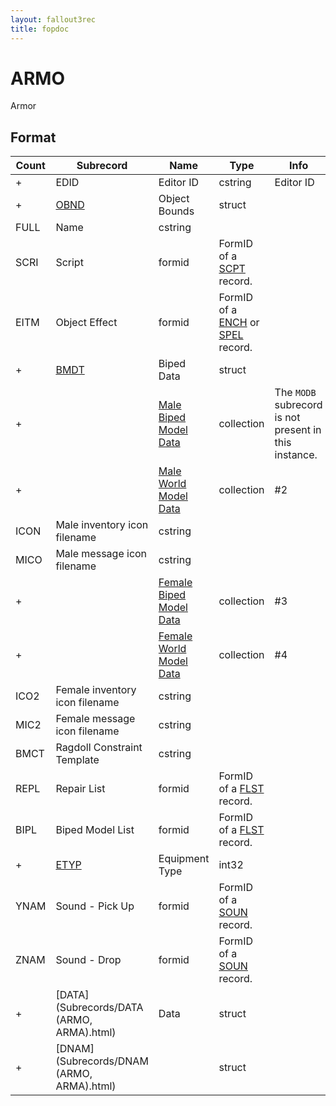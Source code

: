 ```yaml
---
layout: fallout3rec
title: fopdoc
---
```

ARMO
====

Armor

## Format

Count | Subrecord | Name | Type | Info
------|-------|------|------|-----
+ | EDID | Editor ID | cstring | Editor ID
+ | [OBND](Subrecords/OBND.html) | Object Bounds | struct |
 | FULL | Name | cstring |
 | SCRI | Script | formid | FormID of a [SCPT](SCPT.html) record.
 | EITM | Object Effect | formid | FormID of a [ENCH](ENCH.html) or [SPEL](SPEL.html) record.
+ | [BMDT](Subrecords/BMDT.html) | Biped Data | struct |
+ | | [Male Biped Model Data](Subrecords/Model.html) | collection | The `MODB` subrecord is not present in this instance.
+ | | [Male World Model Data](Subrecords/Model.html) | collection | #2
 | ICON | Male inventory icon filename | cstring |
 | MICO | Male message icon filename | cstring |
+ | | [Female Biped Model Data](Subrecords/Model.html) | collection | #3
+ | | [Female World Model Data](Subrecords/Model.html) | collection | #4
 | ICO2 | Female inventory icon filename | cstring |
 | MIC2 | Female message icon filename | cstring |
 | BMCT | Ragdoll Constraint Template | cstring |
 | REPL | Repair List | formid | FormID of a [FLST](FLST.html) record.
 | BIPL | Biped Model List | formid | FormID of a [FLST](FLST.html) record.
+ | [ETYP](Subrecords/ETYP.html) | Equipment Type | int32 |
 | YNAM | Sound - Pick Up | formid | FormID of a [SOUN](SOUN.html) record.
 | ZNAM | Sound - Drop | formid | FormID of a [SOUN](SOUN.html) record.
+ | [DATA](Subrecords/DATA (ARMO, ARMA).html) | Data | struct |
+ | [DNAM](Subrecords/DNAM (ARMO, ARMA).html) | | struct |

